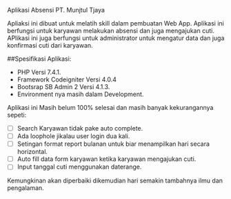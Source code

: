 Aplikasi Absensi PT. Munjtul Tjaya

Apliaksi ini dibuat untuk melatih skill dalam pembuatan Web App.
Aplikasi ini berfungsi untuk karyawan melakukan absensi dan juga mengajukan cuti.
APlikasi ini juga berfungsi untuk administrator untuk mengatur data dan juga konfirmasi cuti dari karyawan.

##Spesifikasi Aplikasi:
- PHP Versi 7.4.1.
- Framework Codeigniter Versi 4.0.4
- Bootsrap SB Admin 2 Versi 4.1.3.
- Environment nya masih dalam Development.

Aplikasi ini Masih belum 100% selesai dan masih banyak kekurangannya sepeti:
- [ ] Search Karyawan tidak pake auto complete.
- [ ] Ada loophole jikalau user login dua kali.
- [ ] Setingan format report bulanan untuk biar menampilkan hari secara horizontal.	
- [ ] Auto fill data form karyawan ketika karyawan mengajukan cuti.
- [ ] Input tanggal cuti menggunakan daterange.

Kemungkinan akan diperbaiki dikemudian hari semakin tambahnya ilmu dan pengalaman.
